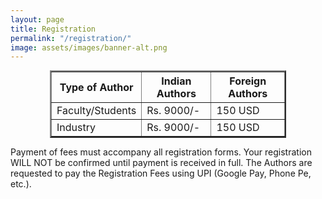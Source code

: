 ```yaml
---
layout: page
title: Registration
permalink: "/registration/"
image: assets/images/banner-alt.png
---
```


<table border="2" align="center" style="margin: 0px auto; width:75%">
  <tr>
    <th> Type of Author </th>
    <th> Indian Authors </th>
	<th> Foreign Authors </th>
  </tr>
  <tr>
    <td> Faculty/Students </td>
    <td> Rs. 9000/- </td>
	<td> 150 USD </td>
  </tr>
  <tr>
    <td> Industry </td>
    <td> Rs. 9000/- </td>
	<td> 150 USD </td>
  </tr>
</table>

Payment of fees must accompany all registration forms. Your registration WILL NOT be confirmed until payment is received in full. The Authors are requested to pay the Registration Fees using UPI (Google Pay, Phone Pe, etc.).


<!--## Account Details

# Registration Completed

<!-- | Account Name | : | Vardhaman College of Engineering |
| ------------ | ---- | ----------------------------- |
| Bank Name | : | Central Bank of India |
| Branch | : | Gudimalkapuram |
| Account Number | : | 3559461487 |
| IFSC Code | : | CBIN0283080 |
| MICR Code | : | 500016022 |
-->
